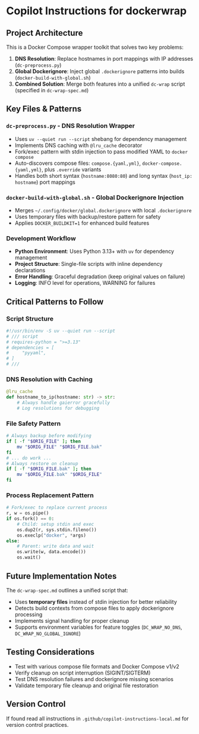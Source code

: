 # Copilot Instructions for dockerwrap

## Project Architecture

This is a Docker Compose wrapper toolkit that solves two key problems:

1. **DNS Resolution**: Replace hostnames in port mappings with IP addresses (`dc-preprocess.py`)
2. **Global Dockerignore**: Inject global `.dockerignore` patterns into builds (`docker-build-with-global.sh`)
3. **Combined Solution**: Merge both features into a unified `dc-wrap` script (specified in `dc-wrap-spec.md`)

## Key Files & Patterns

### `dc-preprocess.py` - DNS Resolution Wrapper
- Uses `uv --quiet run --script` shebang for dependency management
- Implements DNS caching with `@lru_cache` decorator
- Fork/exec pattern with stdin injection to pass modified YAML to `docker compose`
- Auto-discovers compose files: `compose.{yaml,yml}`, `docker-compose.{yaml,yml}`, plus `.override` variants
- Handles both short syntax (`hostname:8080:80`) and long syntax (`host_ip: hostname`) port mappings

### `docker-build-with-global.sh` - Global Dockerignore Injection
- Merges `~/.config/docker/global.dockerignore` with local `.dockerignore`
- Uses temporary files with backup/restore pattern for safety
- Applies `DOCKER_BUILDKIT=1` for enhanced build features

### Development Workflow
- **Python Environment**: Uses Python 3.13+ with `uv` for dependency management
- **Project Structure**: Single-file scripts with inline dependency declarations
- **Error Handling**: Graceful degradation (keep original values on failure)
- **Logging**: INFO level for operations, WARNING for failures

## Critical Patterns to Follow

### Script Structure
```python
#!/usr/bin/env -S uv --quiet run --script
# /// script
# requires-python = ">=3.13"
# dependencies = [
#     "pyyaml",
# ]
# ///
```

### DNS Resolution with Caching
```python
@lru_cache
def hostname_to_ip(hostname: str) -> str:
    # Always handle gaierror gracefully
    # Log resolutions for debugging
```

### File Safety Pattern
```bash
# Always backup before modifying
if [ -f "$ORIG_FILE" ]; then
    mv "$ORIG_FILE" "$ORIG_FILE.bak"
fi
# ... do work ...
# Always restore on cleanup
if [ -f "$ORIG_FILE.bak" ]; then
    mv "$ORIG_FILE.bak" "$ORIG_FILE"
fi
```

### Process Replacement Pattern
```python
# Fork/exec to replace current process
r, w = os.pipe()
if os.fork() == 0:
    # Child: setup stdin and exec
    os.dup2(r, sys.stdin.fileno())
    os.execlp("docker", *args)
else:
    # Parent: write data and wait
    os.write(w, data.encode())
    os.wait()
```

## Future Implementation Notes

The `dc-wrap-spec.md` outlines a unified script that:
- Uses **temporary files** instead of stdin injection for better reliability
- Detects build contexts from compose files to apply dockerignore processing
- Implements signal handling for proper cleanup
- Supports environment variables for feature toggles (`DC_WRAP_NO_DNS`, `DC_WRAP_NO_GLOBAL_IGNORE`)

## Testing Considerations

- Test with various compose file formats and Docker Compose v1/v2
- Verify cleanup on script interruption (SIGINT/SIGTERM)
- Test DNS resolution failures and dockerignore missing scenarios
- Validate temporary file cleanup and original file restoration

## Version Control

If found read all instructions in `.github/copilot-instructions-local.md` for version control practices.